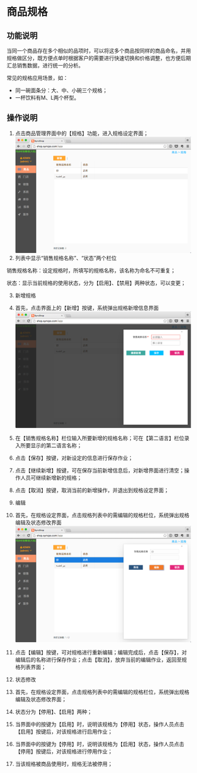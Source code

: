 # 商品规格

## 功能说明
当同一个商品存在多个相似的品项时，可以将这多个商品按同样的商品命名，并用规格做区分，既方便点单时根据客户的需要进行快速切换和价格调整，也方便后期汇总销售数据，进行统一的分析。

常见的规格应用场景，如：
  * 同一碗面条分：大、中、小碗三个规格；
  * 一杯饮料有M、L两个杯型。

## 操作说明

1. 点击商品管理界面中的【规格】功能，进入规格设定界面；
![](6.png)
2. 列表中显示“销售规格名称”、“状态”两个栏位

  销售规格名称：设定规格时，所填写的规格名称，该名称为命名不可重复；

  状态：显示当前规格的使用状态，分为【启用】、【禁用】两种状态，可以变更；

3. 新增规格

  1. 首先，点击界面上的【新增】按键，系统弹出规格新增信息界面
![](7.png)
  2. 在【销售规格名称】栏位输入所要新增的规格名称；可在【第二语言】栏位录入所要显示的第二语言名称；

  3. 点击【保存】按键，对新设定的信息进行保存作业；

  4. 点击【继续新增】按键，可在保存当前新增信息后，对新增界面进行清空；操作人员可继续新增新的规格；

  5. 点击【取消】按键，取消当前的新增操作，并退出到规格设定界面；

4. 编辑

  1. 首先，在规格设定界面，点击规格列表中的需编辑的规格栏位，系统弹出规格编辑及状态修改界面 ![](8.png)
  2. 点击【编辑】按键，可对规格进行重新编辑；编辑完成后，点击【保存】，对编辑后的名称进行保存作业；点击【取消】，放弃当前的编辑作业，返回至规格列表界面；

5. 状态修改

  1. 首先，在规格设定界面，点击规格列表中的需编辑的规格栏位，系统弹出规格编辑及状态修改界面；
  2. 状态分为【停用】、【启用】两种；
  3. 当界面中的按键为【启用】时，说明该规格为【停用】状态，操作人员点击【启用】按键后，对该规格进行启用作业；
  4. 当界面中的按键为【停用】时，说明该规格为【启用】状态，操作人员点击【停用】按键后，对该规格进行停用作业；
  5. 当该规格被商品使用时，规格无法被停用；


